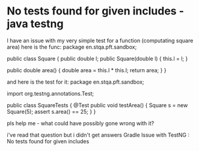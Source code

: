 
# No tests found for given includes - java testng

I have an issue with my very simple test for a function (computating square area)
here is the func:
package en.stqa.pft.sandbox;

public class Square {
  public double l;
  public Square(double l) {
    this.l = l;
  }

  public double area() {
    double area = this.l * this.l;
    return area;
  }
}

and here is the test for it:
package en.stqa.pft.sandbox;


import org.testng.annotations.Test;

public class SquareTests {
  @Test
  public void testArea() {
    Square s = new Square(5);
    assert s.area() == 25;
  }
}

pls help me - what could have possibly gone wrong with it?

i've read that question but i didn't get answers
Gradle Issue with TestNG : No tests found for given includes

        